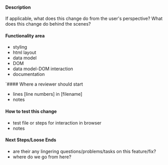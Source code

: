 #### Description
If applicable, what does this change do from the user's perspective? What does this change do behind the scenes?

#### Functionality area
- styling
- html layout
- data model
- DOM
- data model-DOM interaction
- documentation

`#### Where a reviewer should start
- lines [line numbers] in [filename]
- notes

#### How to test this change
- test file or steps for interaction in browser
- notes

#### Next Steps/Loose Ends
- are their any lingering questions/problems/tasks on this feature/fix?
- where do we go from here?
